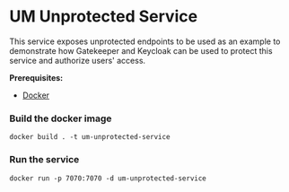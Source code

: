 # UM Unprotected Service
 
This service exposes unprotected endpoints to be used as an example to demonstrate how Gatekeeper and Keycloak can be used to protect this service and authorize users' access.

**Prerequisites:** 
* [Docker](https://docs.docker.com/get-docker/)

### Build the docker image

```shell
docker build . -t um-unprotected-service
```

### Run the service

```shell
docker run -p 7070:7070 -d um-unprotected-service
```